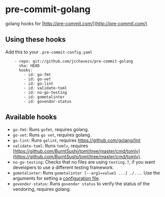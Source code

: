 
# pre-commit-golang


golang hooks for [http://pre-commit.com/](http://pre-commit.com/)

## Using these hooks

Add this to your `.pre-commit-config.yaml`

```
    - repo: git://github.com/jcchavezs/pre-commit-golang
      sha: HEAD
      hooks:
        - id: go-fmt
        - id: go-vet
        - id: go-lint
        - id: validate-toml
        - id: no-go-testing
        - id: gometalinter
        - id: govendor-status
```

## Available hooks

- `go-fmt`: Runs `gofmt`, requires golang.
- `go-vet`: Runs `go vet`, requires golang.
- `go-lint`: Runs `golint`, requires https://github.com/golang/lint
- `validate-toml`: Runs `tomlv`, requires
   [https://github.com/BurntSushi/toml/tree/master/cmd/tomlv](https://github.com/BurntSushi/toml/tree/master/cmd/tomlv).
- `no-go-testing`: Checks that no files are using `testing.T`, if you want
  developers to use a different testing framework.
- `gometalinter`: Runs `gometalinter [--arg1=value1 ...] ./...`. Use the arguments for setting a [configuration file](https://github.com/alecthomas/gometalinter#configuration-file).
- `govendor-status`: Runs `govendor status` to verify the status of the vendoring, requires golang.

